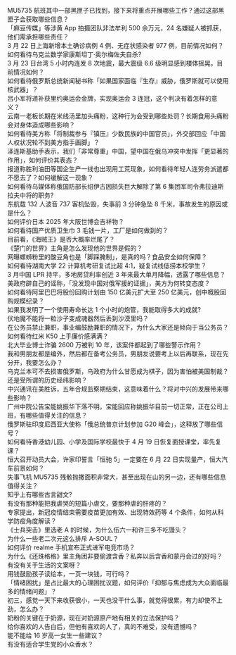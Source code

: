 MU5735 航班其中一部黑匣子已找到，接下来将重点开展哪些工作？通过这部黑匣子会获取哪些信息？  
「麻豆传媒」等涉黄 App 拍摄团队非法牟利 500 余万元，24 名嫌疑人被抓获，他们需承担哪些责任？  
3 月 22 日上海新增本土确诊病例 4 例、无症状感染者 977 例，目前情况如何？  
如何看待乌克兰数学家康斯坦丁·奥尔梅佐夫自杀?  
3 月 23 日台湾 5 小时内连发 8 次地震，最大震级 6.6 级明显感到楼体摇晃，目前情况如何？  
如何看待俄罗斯总统新闻秘书称「如果国家面临『生存』威胁，俄罗斯就可以使用核武器」？  
吕小军将递补获里约奥运会金牌，实现奥运会 3 连冠，这个判决有着怎样的意义？  
云南一老板长期在米线汤里加头痛粉，这种行为会受到哪些处罚？长期食用头痛粉会对身体造成哪些影响？  
如何看待美方称「将制裁参与『镇压』少数民族的中国官员」，外交部回应「中国人权状况轮不到美方指手画脚」？  
泽连斯基助手表示，我们「非常尊重」中国，望中国在俄乌冲突中发挥「更显著的作用」，如何评价其表态？  
报道称胜利油田等国企生产一线也出现用工荒现象，如何看待年轻人连劳务派遣都不愿去了？如何缓解这一现象？  
如何看待乌媒体称俄国防部长绍伊古因损失巨大解除了第 6 集团军司令弗拉迪斯拉夫中将的职务?  
东航载 132 人波音 737 客机坠毁，失事前 3 分钟急坠 8 千米，事故发生的原因或是什么？  
如何评价日本 2025 年大阪世博会吉祥物？  
如何看待国产优质卫生巾 3 毛钱一片，工厂是如何做到的？  
目前看，《海贼王》是否大概率烂尾了？  
《楚门的世界》主角是怎么发现他的世界是假的？  
网曝螺蛳粉里的酸豆角也是「脚踩腌制」，是真的吗？食品安全如何保障？  
如何看待湖南大学 22 计算机考研复试比超 4:1，疑复试线低捞本校学生？  
3 月中国 LPR 持平，多地房贷利率创近 3 年来最大单月降幅，透露了哪些信息？  
美政府辟自己的谣称，「没发现中国对俄军援的证据」，美方为何转变态度？  
如何看待阿里巴巴将股份回购计划由 150 亿美元扩大至 250 亿美元，创中概股回购规模纪录？  
如果我发明了一个使用寿命长达 1 个小时的炮管，我能取得多大的成就?  
伏地魔不能将一粒沙子变成魂器然后丢到沙漠里吗？  
在公务员禁止兼职，事业编鼓励兼职的情况下，为什么大家还是倾向于当公务员？  
如何看待红米 K50 上手廉价感满满？  
北大毕业博士诈骗 2600 万被判 10 年，该案件都起到了哪些警示作用？  
我和男朋友都是编外，然后都在备考公务员，男朋友说要考上以后再联系，现在先分开，我要怎么办？  
乌克兰本可不去损害俄罗斯，乌政府为什么甘愿成为棋子，因为害怕被美国制裁？还是受所谓的历史经纬影响？  
中兴通讯在美胜诉，五年合规监察期结束，这意味着什么？将对中兴的发展带来哪些影响？  
广州中院公告宝能姚振华下落不明，宝能回应称姚振华目前一切正常，正在公司上班，有哪些值得关注的信息？  
俄罗斯驻印度尼西亚大使称「俄总统普京计划参加 G20 峰会」，这释放了哪些信号？  
如何看待香港幼儿园、小学及国际学校最快于 4 月 19 日恢复面授课堂，率先复课？  
恒大召开动员大会，许家印誓言「恒驰 5」一定要在 6 月 22 日实现量产，恒大汽车前景如何？  
失事飞机 MU5735 残骸抛撒面积非常大，甚至出现在山的另一边，还有哪些信息值得关注？  
知乎上有哪些古言甜文?  
有没有那种能把我虐哭的短篇小虐文，要那种虐的肝疼的？  
专家提出，新冠疫情结束需要疫苗更加有效、出现特效药等 4 个条件，如何从科学防疫角度解读？  
《士兵突击》里选老 A 的时候，为什么伍六一和许三多不吃馒头？  
为什么一些老二次元这么排斥 A-SOUL？  
如何评价 realme 手机宣布正式进军电竞市场？  
为什么《还珠格格》里主角团非要偷渡含香？私奔以后含香和蒙丹会过的好吗？  
有没有关于生活的文案呀？  
用钱鼓励孩子读绘本，一页一块钱，可行吗？  
「情绪困扰」是占比最大的心理困扰议题，如何评价「抑郁与焦虑成为大众面临最多的情绪问题」？  
初三，感觉一天下来收获很小，一天也没干什么事，就觉得很累，有力却使不上劲，怎么办？  
奶粉的关键在于奶源，现在对奶源原产地有相关的立法保护吗？  
给你喜欢的人告白后，但他有喜欢的人了，真的不难受，没有遗憾吗？  
能不能给 16 岁高一女生一些建议？  
有没有适合学生党的小众香水？  
